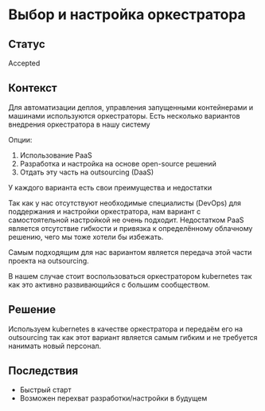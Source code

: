 # Выбор и настройка оркестратора

## Статус

Accepted

## Контекст

Для автоматизации деплоя, управления запущенными контейнерами и машинами используются оркестраторы. Есть несколько вариантов внедрения оркестратора в нашу систему

Опции:
1. Использование PaaS
1. Разработка и настройка на основе open-source решений
1. Отдать эту часть на outsourcing (DaaS)

У каждого варианта есть свои преимущества и недостатки

Так как у нас отсутствуют необходимые специалисты (DevOps) для поддержания и настройки оркестратора, нам вариант с самостоятельной настройкой не очень подходит.
Недостатком PaaS является отсутствие гибкости и привязка к определённому облачному решению, чего мы тоже хотели бы избежать.

Самым подходящим для нас вариантом является передача этой части проекта на outsourcing. 

В нашем случае стоит воспользоваться оркестратором kubernetes так как это активно развивающийся с большим сообществом.

## Решение

Используем kubernetes в качестве оркестратора и передаём его на outsourcing так как этот вариант является самым гибким и не требуется нанимать новый персонал.

## Последствия

* Быстрый старт
* Возможен перехват разработки/настройки в будущем